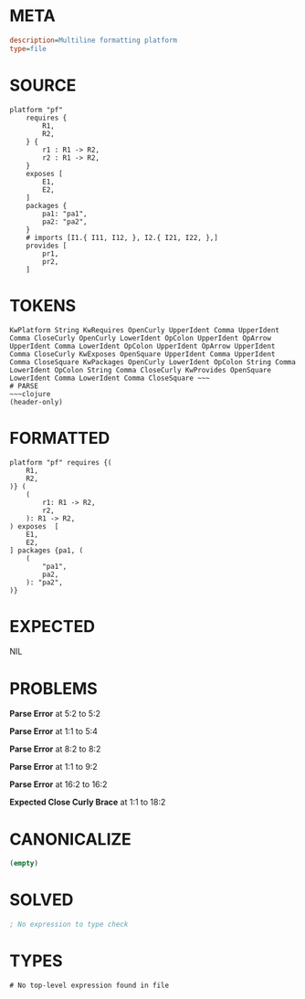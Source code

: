 # META
~~~ini
description=Multiline formatting platform
type=file
~~~
# SOURCE
~~~roc
platform "pf"
	requires {
		R1,
		R2,
	} {
		r1 : R1 -> R2,
		r2 : R1 -> R2,
	}
	exposes [
		E1,
		E2,
	]
	packages {
		pa1: "pa1",
		pa2: "pa2",
	}
	# imports [I1.{ I11, I12, }, I2.{ I21, I22, },]
	provides [
		pr1,
		pr2,
	]
~~~
# TOKENS
~~~text
KwPlatform String KwRequires OpenCurly UpperIdent Comma UpperIdent Comma CloseCurly OpenCurly LowerIdent OpColon UpperIdent OpArrow UpperIdent Comma LowerIdent OpColon UpperIdent OpArrow UpperIdent Comma CloseCurly KwExposes OpenSquare UpperIdent Comma UpperIdent Comma CloseSquare KwPackages OpenCurly LowerIdent OpColon String Comma LowerIdent OpColon String Comma CloseCurly KwProvides OpenSquare LowerIdent Comma LowerIdent Comma CloseSquare ~~~
# PARSE
~~~clojure
(header-only)
~~~
# FORMATTED
~~~roc
platform "pf" requires {(
	R1,
	R2,
)} (
	(
		r1: R1 -> R2,
		r2,
	): R1 -> R2,
) exposes  [
	E1,
	E2,
] packages {pa1, (
	(
		"pa1",
		pa2,
	): "pa2",
)}

~~~
# EXPECTED
NIL
# PROBLEMS
**Parse Error**
at 5:2 to 5:2

**Parse Error**
at 1:1 to 5:4

**Parse Error**
at 8:2 to 8:2

**Parse Error**
at 1:1 to 9:2

**Parse Error**
at 16:2 to 16:2

**Expected Close Curly Brace**
at 1:1 to 18:2

# CANONICALIZE
~~~clojure
(empty)
~~~
# SOLVED
~~~clojure
; No expression to type check
~~~
# TYPES
~~~roc
# No top-level expression found in file
~~~
